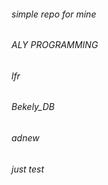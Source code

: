 ######  simple repo for mine
######  
###### 
###### 
######    ALY PROGRAMMING
######  lfr
######  Bekely_DB
######  adnew
######   just test 